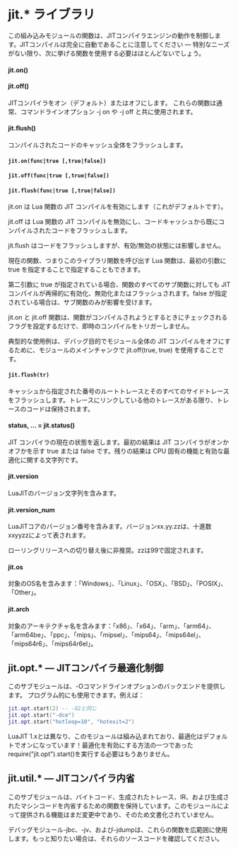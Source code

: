 # jit.* ライブラリ

この組み込みモジュールの関数は、JITコンパイラエンジンの動作を制御します。JITコンパイルは完全に自動であることに注意してください — 特別なニーズがない限り、次に挙げる関数を使用する必要はほとんどないでしょう。

#### jit.on()
#### jit.off()

JITコンパイラをオン（デフォルト）またはオフにします。
これらの関数は通常、コマンドラインオプション -j on や -j off と共に使用されます。

#### jit.flush()

コンパイルされたコードのキャッシュ全体をフラッシュします。

#### `jit.on(func|true [,true|false])`
#### `jit.off(func|true [,true|false])`
#### `jit.flush(func|true [,true|false])`

jit.on は Lua 関数の JIT コンパイルを有効にします（これがデフォルトです）。

jit.off は Lua 関数の JIT コンパイルを無効にし、コードキャッシュから既にコンパイルされたコードをフラッシュします。

jit.flush はコードをフラッシュしますが、有効/無効の状態には影響しません。

現在の関数、つまりこのライブラリ関数を呼び出す Lua 関数は、最初の引数に true を指定することで指定することもできます。

第二引数に true が指定されている場合、関数のすべてのサブ関数に対しても JIT コンパイルが再帰的に有効化、無効化またはフラッシュされます。false が指定されている場合は、サブ関数のみが影響を受けます。

jit.on と jit.off 関数は、関数がコンパイルされようとするときにチェックされるフラグを設定するだけで、即時のコンパイルをトリガーしません。

典型的な使用例は、デバッグ目的でモジュール全体の JIT コンパイルをオフにするために、モジュールのメインチャンクで jit.off(true, true) を使用することです。

#### `jit.flush(tr)`

キャッシュから指定された番号のルートトレースとそのすべてのサイドトレースをフラッシュします。トレースにリンクしている他のトレースがある限り、トレースのコードは保持されます。

#### status, ... = jit.status()

JIT コンパイラの現在の状態を返します。最初の結果は JIT コンパイラがオンかオフかを示す true または false です。残りの結果は CPU 固有の機能と有効な最適化に関する文字列です。

#### jit.version

LuaJITのバージョン文字列を含みます。

#### jit.version_num

LuaJITコアのバージョン番号を含みます。バージョンxx.yy.zzは、十進数xxyyzzによって表されます。

ローリングリリースへの切り替え後に非推奨。zzは99で固定されます。

#### jit.os

対象のOS名を含みます：「Windows」、「Linux」、「OSX」、「BSD」、「POSIX」、「Other」。

#### jit.arch

対象のアーキテクチャ名を含みます：「x86」、「x64」、「arm」、「arm64」、「arm64be」、「ppc」、「mips」、「mipsel」、「mips64」、「mips64el」、「mips64r6」、「mips64r6el」。

## jit.opt.* — JITコンパイラ最適化制御

このサブモジュールは、-Oコマンドラインオプションのバックエンドを提供します。
プログラム的にも使用できます。例えば：

```lua
jit.opt.start(2) -- -O2と同じ
jit.opt.start("-dce")
jit.opt.start("hotloop=10", "hotexit=2")
```

LuaJIT 1.xとは異なり、このモジュールは組み込まれており、最適化はデフォルトでオンになっています！最適化を有効にする方法の一つであったrequire("jit.opt").start()を実行する必要はもうありません。

## jit.util.* — JITコンパイラ内省

このサブモジュールは、バイトコード、生成されたトレース、IR、および生成されたマシンコードを内省するための関数を保持しています。このモジュールによって提供される機能はまだ変更中であり、そのため文書化されていません。

デバッグモジュール-jbc、-jv、および-jdumpは、これらの関数を広範囲に使用します。もっと知りたい場合は、それらのソースコードを確認してください。